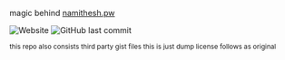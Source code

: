 magic behind [namithesh.pw](https://namithesh.pw)

![Website](https://img.shields.io/website?url=https%3A%2F%2Fnamithesh.pw) ![GitHub last commit](https://img.shields.io/github/last-commit/hypernb/hypernb)


<sub>this repo also consists third party gist files this is just dump license follows as original </sub>
